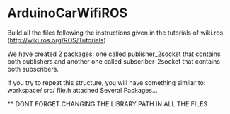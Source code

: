 ArduinoCarWifiROS
=================
Build all the files following the instructions given in the tutorials of wiki.ros (http://wiki.ros.org/ROS/Tutorials)


We have created 2 packages: one called publisher_2socket that contains both publishers
and another one called subscriber_2socket that contains both subscribers.

If you try to repeat this structure, you will have something similar to:
workspace/
		src/
			file.h attached
			Several Packages...



** DONT FORGET CHANGING THE LIBRARY PATH IN ALL THE FILES
